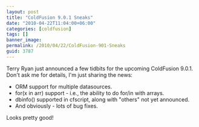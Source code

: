 ```yaml
---
layout: post
title: "ColdFusion 9.0.1 Sneaks"
date: "2010-04-22T11:04:00+06:00"
categories: [coldfusion]
tags: []
banner_image: 
permalink: /2010/04/22/ColdFusion-901-Sneaks
guid: 3787
---
```


Terry Ryan just announced a few tidbits for the upcoming ColdFusion 9.0.1. Don't ask me for details, I'm just sharing the news:

<ul>
<li>ORM support for multiple datasources.
<li>for(x in arr) support - i.e., the ability to do for/in with arrays.
<li>dbinfo() supported in cfscript, along with "others" not yet announced.
<li>And obviously - lots of bug fixes.
</ul>

Looks pretty good!